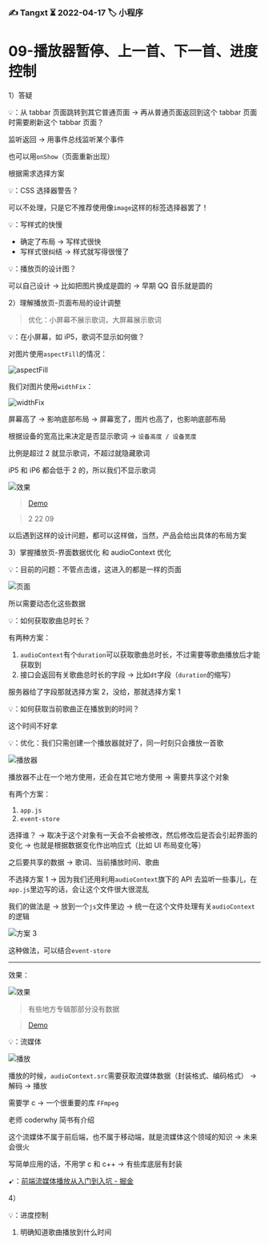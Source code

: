 ### ✍️ Tangxt ⏳ 2022-04-17 🏷️ 小程序

# 09-播放器暂停、上⼀⾸、下⼀⾸、进度控制

1）答疑

💡：从 tabbar 页面跳转到其它普通页面 -> 再从普通页面返回到这个 tabbar 页面时需要刷新这个 tabbar 页面？

监听返回 -> 用事件总线监听某个事件

也可以用`onShow`（页面重新出现）

根据需求选择方案

💡：CSS 选择器警告？

可以不处理，只是它不推荐使用像`image`这样的标签选择器罢了！

💡：写样式的快慢

- 确定了布局 -> 写样式很快
- 写样式很纠结 -> 样式就写得很慢了

💡：播放页的设计图？

可以自己设计 -> 比如把图片换成是圆的 -> 早期 QQ 音乐就是圆的

2）理解播放页-页面布局的设计调整

> 优化：小屏幕不展示歌词，大屏幕展示歌词

💡：在小屏幕，如 iP5，歌词不显示如何做？

对图片使用`aspectFill`的情况：

![aspectFill](assets/img/2022-04-19-16-59-03.png)

我们对图片使用`widthFix`：

![widthFix](assets/img/2022-04-19-16-54-47.png)

屏幕高了 -> 影响底部布局 -> 屏幕宽了，图片也高了，也影响底部布局

根据设备的宽高比来决定是否显示歌词 -> `设备高度 / 设备宽度`

比例是超过 2 就显示歌词，不超过就隐藏歌词

iP5 和 iP6 都会低于 2 的，所以我们不显示歌词

![效果](assets/img/2022-04-19-17-24-23.png)

> [Demo](https://github.com/ppambler/QQMusic/commit/287d34f)

> 2 22 09

以后遇到这样的设计问题，都可以这样做，当然，产品会给出具体的布局方案

3）掌握播放页-界面数据优化 和 audioContext 优化

💡：目前的问题：不管点击谁，这进入的都是一样的页面

![页面](assets/img/2022-04-19-17-50-10.png)

所以需要动态化这些数据

💡：如何获取歌曲总时长？

有两种方案：

1. `audioContext`有个`duration`可以获取歌曲总时长，不过需要等歌曲播放后才能获取到
2. 接口会返回有关歌曲总时长的字段 -> 比如`dt`字段（`duration`的缩写）

服务器给了字段那就选择方案 2，没给，那就选择方案 1

💡：如何获取当前歌曲正在播放到的时间？

这个时间不好拿

💡：优化：我们只需创建一个播放器就好了，同一时刻只会播放一首歌

![播放器](assets/img/2022-04-19-19-20-06.png)

播放器不止在一个地方使用，还会在其它地方使用 -> 需要共享这个对象

有两个方案：

1. `app.js`
2. `event-store`

选择谁？ -> 取决于这个对象有一天会不会被修改，然后修改后是否会引起界面的变化 -> 也就是根据数据变化作出响应式（比如 UI 布局变化等）

之后要共享的数据 -> 歌词、当前播放时间、歌曲

不选择方案 1 -> 因为我们还用利用`audioContext`旗下的 API 去监听一些事儿，在`app.js`里边写的话，会让这个文件很大很混乱

我们的做法是 -> 放到一个`js`文件里边 -> 统一在这个文件处理有关`audioContext`的逻辑

![方案 3](assets/img/2022-04-19-19-30-33.png)

这种做法，可以结合`event-store`

---

效果：

![效果](assets/img/2022-04-19-20-21-14.png)

> 有些地方专辑那部分没有数据

> [Demo](https://github.com/ppambler/QQMusic/commit/50674c6)

💡：流媒体

![播放](assets/img/2022-04-19-19-42-10.png)

播放的时候，`audioContext.src`需要获取流媒体数据（封装格式、编码格式） -> 解码 -> 播放

需要学 c  -> 一个很重要的库 `FFmpeg`

老师 coderwhy 简书有介绍

这个流媒体不属于前后端，也不属于移动端，就是流媒体这个领域的知识 -> 未来会很火

写简单应用的话，不用学 c 和 c++ -> 有些库底层有封装

➹：[前端流媒体播放从入门到入坑 - 掘金](https://juejin.cn/post/7015100196631609351)

4）

💡：进度控制

1. 明确知道歌曲播放到什么时间